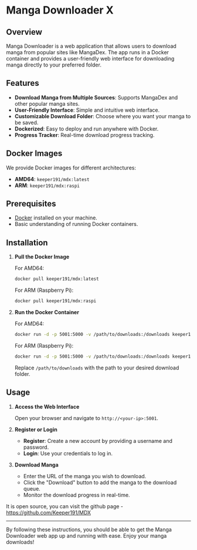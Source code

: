 # Manga Downloader X

## Overview

Manga Downloader is a web application that allows users to download manga from popular sites like MangaDex. The app runs in a Docker container and provides a user-friendly web interface for downloading manga directly to your preferred folder.

## Features

- **Download Manga from Multiple Sources**: Supports MangaDex and other popular manga sites.
- **User-Friendly Interface**: Simple and intuitive web interface.
- **Customizable Download Folder**: Choose where you want your manga to be saved.
- **Dockerized**: Easy to deploy and run anywhere with Docker.
- **Progress Tracker**: Real-time download progress tracking.

## Docker Images

We provide Docker images for different architectures:

- **AMD64**: `keeper191/mdx:latest`
- **ARM**: `keeper191/mdx:raspi`

## Prerequisites

- [Docker](https://www.docker.com/get-started) installed on your machine.
- Basic understanding of running Docker containers.

## Installation

1. **Pull the Docker Image**

   For AMD64:
   ```sh
   docker pull keeper191/mdx:latest
   ```

   For ARM (Raspberry Pi):
   ```sh
   docker pull keeper191/mdx:raspi
   ```

2. **Run the Docker Container**

   For AMD64:
   ```sh
   docker run -d -p 5001:5000 -v /path/to/downloads:/downloads keeper191/mdx:latest
   ```

   For ARM (Raspberry Pi):
   ```sh
   docker run -d -p 5001:5000 -v /path/to/downloads:/downloads keeper191/mdx:raspi
   ```

   Replace `/path/to/downloads` with the path to your desired download folder.

## Usage

1. **Access the Web Interface**

   Open your browser and navigate to `http://<your-ip>:5001`.

2. **Register or Login**

   - **Register**: Create a new account by providing a username and password.
   - **Login**: Use your credentials to log in.

3. **Download Manga**

   - Enter the URL of the manga you wish to download.
   - Click the "Download" button to add the manga to the download queue.
   - Monitor the download progress in real-time.

It is open source, you can visit the github page  - https://github.com/Keeper191/MDX

---

By following these instructions, you should be able to get the Manga Downloader web app up and running with ease. Enjoy your manga downloads!
